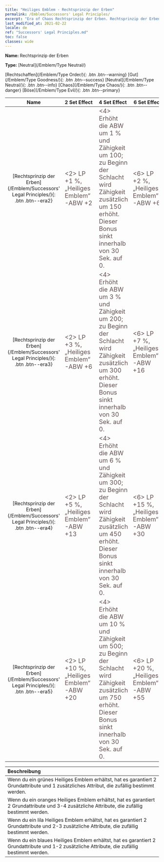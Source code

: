 ```yaml
---
title: "Heiliges Emblem - Rechtsprinzip der Erben"
permalink: /Emblem/Successors' Legal Principles/
excerpt: "Era of Chaos Rechtsprinzip der Erben. Rechtsprinzip der Erben. Era of Chaos Heiliges Emblem Rechtsprinzip der Erben. Era of Chaos Neutral Rechtsprinzip der Erben"
last_modified_at: 2021-02-22
locale: de
ref: "Successors' Legal Principles.md"
toc: false
classes: wide
---
```


 **Name:** Rechtsprinzip der Erben

 **Type:** [Neutral](/Emblem/Type Neutral/)

  [Rechtschaffen](/Emblem/Type Order/){: .btn .btn--warning}   [Gut](/Emblem/Type Goodness/){: .btn .btn--success}   [Neutral](/Emblem/Type Neutral/){: .btn .btn--info}   [Chaos](/Emblem/Type Chaos/){: .btn .btn--danger}   [Böse](/Emblem/Type Evil/){: .btn .btn--primary} 

  |         Name            |    2 Set Effect    |   4 Set Effect   | 6 Set Effect   | 
  |:-----------------------:|:-------------------|:-----------------|----------------| 
  | [Rechtsprinzip der Erben](/Emblem/Successors' Legal Principles/){: .btn .btn--era2} | <span style="color: #645252;font-size:20px">&lt;2&gt; LP +1 %, „Heiliges Emblem“-ABW +2</span> | <span style="color: #645252;font-size:20px">&lt;4&gt; Erhöht die ABW um 1 % und Zähigkeit um 100; zu Beginn der Schlacht wird Zähigkeit zusätzlich um 150 erhöht. Dieser Bonus sinkt innerhalb von 30 Sek. auf 0.</span> | <span style="color: #645252;font-size:20px">&lt;6&gt; LP +2 %, „Heiliges Emblem“-ABW +6</span> | 
  | [Rechtsprinzip der Erben](/Emblem/Successors' Legal Principles/){: .btn .btn--era3} | <span style="color: #645252;font-size:20px">&lt;2&gt; LP +3 %, „Heiliges Emblem“-ABW +6</span> | <span style="color: #645252;font-size:20px">&lt;4&gt; Erhöht die ABW um 3 % und Zähigkeit um 200; zu Beginn der Schlacht wird Zähigkeit zusätzlich um 300 erhöht. Dieser Bonus sinkt innerhalb von 30 Sek. auf 0.</span> | <span style="color: #645252;font-size:20px">&lt;6&gt; LP +7 %, „Heiliges Emblem“-ABW +16</span> | 
  | [Rechtsprinzip der Erben](/Emblem/Successors' Legal Principles/){: .btn .btn--era4} | <span style="color: #645252;font-size:20px">&lt;2&gt; LP +5 %, „Heiliges Emblem“-ABW +13</span> | <span style="color: #645252;font-size:20px">&lt;4&gt; Erhöht die ABW um 6 % und Zähigkeit um 300; zu Beginn der Schlacht wird Zähigkeit zusätzlich um 450 erhöht. Dieser Bonus sinkt innerhalb von 30 Sek. auf 0.</span> | <span style="color: #645252;font-size:20px">&lt;6&gt; LP +15 %, „Heiliges Emblem“-ABW +30</span> | 
  | [Rechtsprinzip der Erben](/Emblem/Successors' Legal Principles/){: .btn .btn--era5} | <span style="color: #645252;font-size:20px">&lt;2&gt; LP +10 %, „Heiliges Emblem“-ABW +20</span> | <span style="color: #645252;font-size:20px">&lt;4&gt; Erhöht die ABW um 10 % und Zähigkeit um 500; zu Beginn der Schlacht wird Zähigkeit zusätzlich um 750 erhöht. Dieser Bonus sinkt innerhalb von 30 Sek. auf 0.</span> | <span style="color: #645252;font-size:20px">&lt;6&gt; LP +20 %, „Heiliges Emblem“-ABW +55</span> | 

  |         Beschreibung            | 
  |:-------------------------------|
  | Wenn du ein grünes Heiliges Emblem erhältst, hat es garantiert 2 Grundattribute und 1 zusätzliches Attribut, die zufällig bestimmt werden. |
  | Wenn du ein oranges Heiliges Emblem erhältst, hat es garantiert 2 Grundattribute und 3-4 zusätzliche Attribute, die zufällig bestimmt werden. |
  | Wenn du ein lila Heiliges Emblem erhältst, hat es garantiert 2 Grundattribute und 2-3 zusätzliche Attribute, die zufällig bestimmt werden. |
  | Wenn du ein blaues Heiliges Emblem erhältst, hat es garantiert 2 Grundattribute und 1-2 zusätzliche Attribute, die zufällig bestimmt werden. |
